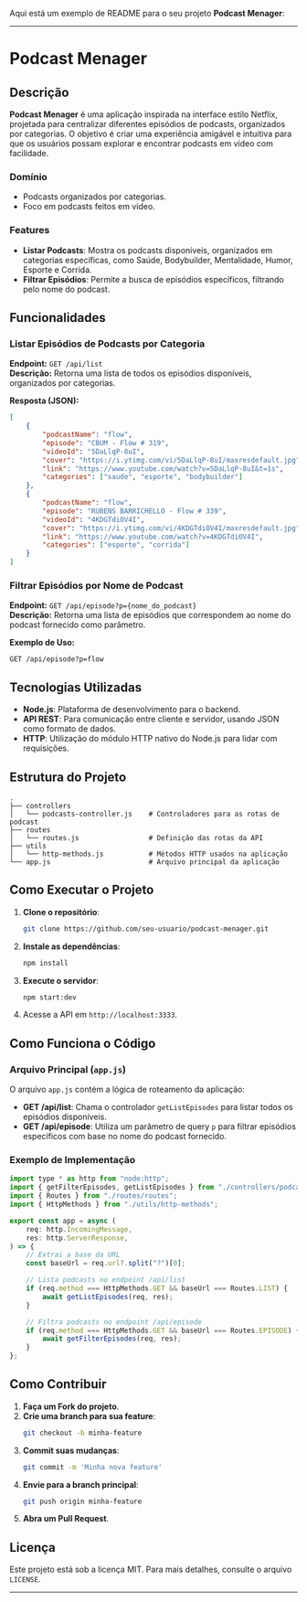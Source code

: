 Aqui está um exemplo de README para o seu projeto **Podcast Menager**:

---

# Podcast Menager

## Descrição

**Podcast Menager** é uma aplicação inspirada na interface estilo Netflix, projetada para centralizar diferentes episódios de podcasts, organizados por categorias. O objetivo é criar uma experiência amigável e intuitiva para que os usuários possam explorar e encontrar podcasts em vídeo com facilidade.

### Domínio

- Podcasts organizados por categorias.
- Foco em podcasts feitos em vídeo.

### Features

- **Listar Podcasts**: Mostra os podcasts disponíveis, organizados em categorias específicas, como Saúde, Bodybuilder, Mentalidade, Humor, Esporte e Corrida.
- **Filtrar Episódios**: Permite a busca de episódios específicos, filtrando pelo nome do podcast.

## Funcionalidades

### Listar Episódios de Podcasts por Categoria

**Endpoint:** `GET /api/list`  
**Descrição:** Retorna uma lista de todos os episódios disponíveis, organizados por categorias.

**Resposta (JSON):**

```json
[
    {
        "podcastName": "flow",
        "episode": "CBUM - Flow # 319",
        "videoId": "5DaLlqP-8uI",
        "cover": "https://i.ytimg.com/vi/5DaLlqP-8uI/maxresdefault.jpg",
        "link": "https://www.youtube.com/watch?v=5DaLlqP-8uI&t=1s",
        "categories": ["saude", "esporte", "bodybuilder"]
    },
    {
        "podcastName": "flow",
        "episode": "RUBENS BARRICHELLO - Flow # 339",
        "videoId": "4KDGTdiOV4I",
        "cover": "https://i.ytimg.com/vi/4KDGTdiOV4I/maxresdefault.jpg",
        "link": "https://www.youtube.com/watch?v=4KDGTdiOV4I",
        "categories": ["esporte", "corrida"]
    }
]
```

### Filtrar Episódios por Nome de Podcast

**Endpoint:** `GET /api/episode?p={nome_do_podcast}`  
**Descrição:** Retorna uma lista de episódios que correspondem ao nome do podcast fornecido como parâmetro.

**Exemplo de Uso:**

```
GET /api/episode?p=flow
```

## Tecnologias Utilizadas

- **Node.js**: Plataforma de desenvolvimento para o backend.
- **API REST**: Para comunicação entre cliente e servidor, usando JSON como formato de dados.
- **HTTP**: Utilização do módulo HTTP nativo do Node.js para lidar com requisições.

## Estrutura do Projeto

```plaintext
.
├── controllers
│   └── podcasts-controller.js    # Controladores para as rotas de podcast
├── routes
│   └── routes.js                 # Definição das rotas da API
├── utils
│   └── http-methods.js           # Métodos HTTP usados na aplicação
└── app.js                        # Arquivo principal da aplicação
```

## Como Executar o Projeto

1. **Clone o repositório**:
   ```bash
   git clone https://github.com/seu-usuario/podcast-menager.git
   ```
2. **Instale as dependências**:
   ```bash
   npm install
   ```
3. **Execute o servidor**:
   ```bash
   npm start:dev
   ```
4. Acesse a API em `http://localhost:3333`.

## Como Funciona o Código

### Arquivo Principal (`app.js`)

O arquivo `app.js` contém a lógica de roteamento da aplicação:

- **GET /api/list**: Chama o controlador `getListEpisodes` para listar todos os episódios disponíveis.
- **GET /api/episode**: Utiliza um parâmetro de query `p` para filtrar episódios específicos com base no nome do podcast fornecido.

### Exemplo de Implementação

```javascript
import type * as http from "node:http";
import { getFilterEpisodes, getListEpisodes } from "./controllers/podcasts-controller";
import { Routes } from "./routes/routes";
import { HttpMethods } from "./utils/http-methods";

export const app = async (
    req: http.IncomingMessage,
    res: http.ServerResponse,
) => {
    // Extrai a base da URL
    const baseUrl = req.url?.split("?")[0];

    // Lista podcasts no endpoint /api/list
    if (req.method === HttpMethods.GET && baseUrl === Routes.LIST) {
        await getListEpisodes(req, res);
    }

    // Filtra podcasts no endpoint /api/episode
    if (req.method === HttpMethods.GET && baseUrl === Routes.EPISODE) {
        await getFilterEpisodes(req, res);
    }
};
```

## Como Contribuir

1. **Faça um Fork do projeto**.
2. **Crie uma branch para sua feature**:
   ```bash
   git checkout -b minha-feature
   ```
3. **Commit suas mudanças**:
   ```bash
   git commit -m 'Minha nova feature'
   ```
4. **Envie para a branch principal**:
   ```bash
   git push origin minha-feature
   ```
5. **Abra um Pull Request**.

## Licença

Este projeto está sob a licença MIT. Para mais detalhes, consulte o arquivo `LICENSE`.

---